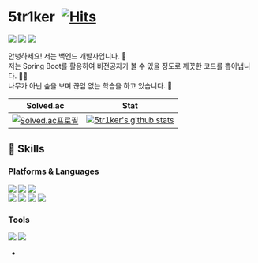 # 5tr1ker&nbsp; [![Hits](https://hits.seeyoufarm.com/api/count/incr/badge.svg?url=https%3A%2F%2Fgithub.com%2F5tr1ker&count_bg=%2379C83D&title_bg=%23555555&icon=&icon_color=%23E7E7E7&title=hits&edge_flat=false)](https://hits.seeyoufarm.com)

<a href="https://velog.io/@tjseocld"><img src="https://img.shields.io/badge/Tech Blog-20C997?style=flat&logo=Velog&logoColor=white&link=https://velog.io/@tjseocld"/></a>
<a href="mailto:tjseocld@gmail.com"><img src="https://img.shields.io/badge/tjseocld@naver.com-EA4335?style=flat&logo=Gmail&logoColor=white&link=mailto:tjseocld@gmail.com"/></a>
<a href="https://5tr1ker.notion.site/7c3a4a7903a941ec86ed3259fe9b7748?pvs=4"><img src="https://img.shields.io/badge/portfolio-000000?style=flat&logo=Notion&logoColor=white&link=mailto:tjseocld@gmail.com"/></a>

안녕하세요! 저는 백엔드 개발자입니다. 🚀 <br>
저는 Spring Boot를 활용하여 비전공자가 볼 수 있을 정도로 깨끗한 코드를 뽑아냅니다. 👨‍💻 <br>
나무가 아닌 숲을 보며 끊임 없는 학습을 하고 있습니다. 🌲 <br>

|                                                       Solved.ac                                                        |                                                             Stat                                                              |
| :--------------------------------------------------------------------------------------------------------------------: | :--------------------------------------------------------------------------------------------------------------------------------: |
| [![Solved.ac프로필](http://mazassumnida.wtf/api/v2/generate_badge?boj=tjseocld)](https://solved.ac/profile/tjseocld) | [![5tr1ker's github stats](https://github-readme-stats.vercel.app/api?username=5tr1ker&show_icons=true&theme=prussian)](https://github.com/5tr1ker/github-readme-stats) |



<h2>💪 Skills</h2>
<h3>Platforms & Languages</h3>
<div align="left">
<img src="https://img.shields.io/badge/Java-2C2255?style=for-the-badge&logo=Eclipse IDE&logoColor=white">
<img src="https://img.shields.io/badge/Spring Framework-%236DB33F.svg?style=for-the-badge&logo=spring&logoColor=white">
<img src="https://img.shields.io/badge/Spring Boot-6DB33F?style=for-the-badge&logo=Spring Boot&logoColor=white"><br/>
<img src="https://img.shields.io/badge/Spring Security-6DB33F?style=for-the-badge&logo=Spring Security&logoColor=white">
<img src="https://img.shields.io/badge/JPA & QueryDSL-59666C?style=for-the-badge&logo=Hibernate&logoColor=white">
<img src="https://img.shields.io/badge/MySQL-4479A1?style=for-the-badge&logo=MySQL&logoColor=white">
<img src="https://img.shields.io/badge/JUnit5-25A162?style=for-the-badge&logo=JUnit5&logoColor=white">

<h3>Tools</h3>
<img src="https://img.shields.io/badge/SourceTree-0052CC?style=for-the-badge&logo=SourceTree&logoColor=white">
<img src="https://img.shields.io/badge/Git-F05032.svg?&style=for-the-badge&logo=Git&logoColor=white">


-
